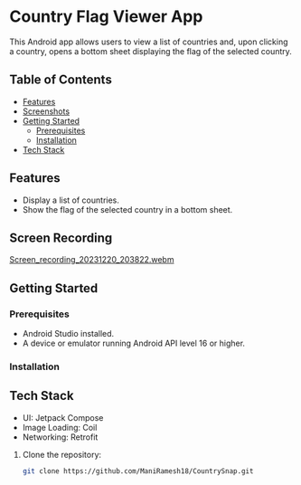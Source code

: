 # Country Flag Viewer App

This Android app allows users to view a list of countries and, upon clicking a country, opens a bottom sheet displaying the flag of the selected country.

## Table of Contents
- [Features](#features)
- [Screenshots](#screenshots)
- [Getting Started](#getting-started)
  - [Prerequisites](#prerequisites)
  - [Installation](#installation)
- [Tech Stack](#tech-stack)

## Features

- Display a list of countries.
- Show the flag of the selected country in a bottom sheet.

## Screen Recording

[Screen_recording_20231220_203822.webm](https://github.com/ManiRamesh18/CountrySnap/assets/50194808/314e2602-4b77-4f34-b635-93c2ee7bf3b7)

## Getting Started

### Prerequisites

- Android Studio installed.
- A device or emulator running Android API level 16 or higher.

### Installation

## Tech Stack
- UI: Jetpack Compose
- Image Loading: Coil
- Networking: Retrofit

1. Clone the repository:


   ```bash
   git clone https://github.com/ManiRamesh18/CountrySnap.git
